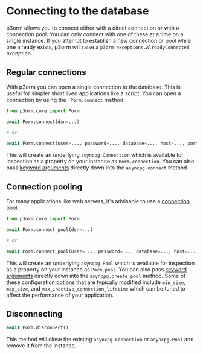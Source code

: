 # Connecting to the database

p3orm allows you to connect either with a direct connection or with a connection pool. You can only connect with one of these at a time on a single instance. If you attempt to establish a new connection or pool while one already exists, p3orm will raise a `p3orm.exceptions.AlreadyConnected` exception.

## Regular connections

With p3orm you can open a single connection to the database. This is useful for simpler short lived applications like a script. You can open a connection by using the `_Porm.connect` method.

```python
from p3orm.core import Porm

await Porm.connect(dsn=...)

# or

await Porm.connect(user=..., password=..., database=..., host=..., port=...)
```

This will create an underlying `asyncpg.Connection` which is available for inspection as a property on your instance as `Porm.connection`. You can also pass <a href="https://magicstack.github.io/asyncpg/current/api/index.html#connection" >keyword arguments</a> directly down into the `asyncpg.connect` method.

## Connection pooling

For many applications like web servers, it's advisable to use a <a href="https://stackoverflow.blog/2020/10/14/improve-database-performance-with-connection-pooling/" >connection pool</a>.

```python
from p3orm.core import Porm

await Porm.connect_pool(dsn=...)

# or

await Porm.connect_pool(user=..., password=..., database=..., host=..., port=...)
```

This will create an underlying `asyncpg.Pool` which is available for inspection as a property on your instance as `Porm.pool`. You can also pass <a href="https://magicstack.github.io/asyncpg/current/api/index.html#connection-pools">keyword arguments</a> directly down into the `asyncpg.create_pool` method. Some of these configuration options that are typically modified include `min_size`, `max_size`, and `max_inactive_connection_lifetime` which can be tuned to affect the performance of your application.

## Disconnecting

```python
await Porm.disconnect()
```

This method will close the existing `asyncpg.Connection` or `asyncpg.Pool` and remove it from the instance.
